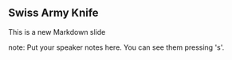 ##  Swiss Army Knife

This is a new Markdown slide

note:
    Put your speaker notes here.
    You can see them pressing 's'.
